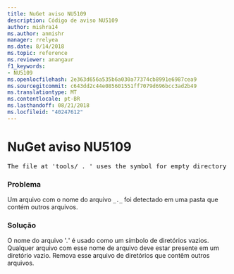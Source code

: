 ```yaml
---
title: NuGet aviso NU5109
description: Código de aviso NU5109
author: mishra14
ms.author: anmishr
manager: rrelyea
ms.date: 8/14/2018
ms.topic: reference
ms.reviewer: anangaur
f1_keywords:
- NU5109
ms.openlocfilehash: 2e363d656a535b6a030a77374cb8991e6987cea9
ms.sourcegitcommit: c643dd2c44e085601551ff7079d696bcc3ad2b49
ms.translationtype: MT
ms.contentlocale: pt-BR
ms.lasthandoff: 08/21/2018
ms.locfileid: "40247612"
---
```

# <a name="nuget-warning-nu5109"></a>NuGet aviso NU5109
<pre>The file at 'tools/_._' uses the symbol for empty directory '_._', but it is present in a directory that contains other files. Please remove this file from directories that contain other files.</pre>

### <a name="issue"></a>Problema

Um arquivo com o nome do arquivo `_._` foi detectado em uma pasta que contém outros arquivos.


### <a name="solution"></a>Solução

 O nome do arquivo '_._' é usado como um símbolo de diretórios vazios. Qualquer arquivo com esse nome de arquivo deve estar presente em um diretório vazio. Remova esse arquivo de diretórios que contêm outros arquivos.

